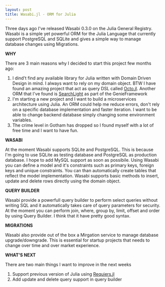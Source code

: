 ```yaml
---
layout: post
title: Wasabi.jl - ORM for Julia
---
```


Three days ago I've released Wasabi 0.3.0 on the Julia General Registry. 
Wasabi is a simple yet powerful ORM for the Julia Language that currently support PostgreSQL and SQLite and gives a simple way to manage database changes using Migrations.

**WHY**

There are 3 main reasons why I decided to start this project few months ago:
1. I dind't find any available library for Julia written with Domain Driven Design in mind. I always want to rely on my domain object. BTW I have found an amazing project that act as query DSL called [Octo.jl](https://github.com/wookay/Octo.jl). Another ORM that I've found is [SearchLight](https://github.com/GenieFramework/SearchLight.jl) as part of the GenieFramework
2. I'm starting a new project and I want to build a microservices architecture using Julia. An ORM could help me reduce errors, don't rely on a specific database implementation and faster iteration. I want to be able to change backend database simply changing some environment variables.
3. The crime level in Gotham has dropped so I found myself with a lot of free time and I want to have fun.

**WASABI**

At the moment Wasabi supports SQLite and PostgreSQL. This is because I'm going to use SQLite as testing database and PostgreSQL as production database. I hope to add MySQL support as soon as possibile.
Using Wasabi you can define a model and it's constraints such as primary keys, foreign keys and unique constraints. You can than automatically create tables that reflect the model implementation.
Wasabi supports basic methods to insert, update and delete rows directly using the domain object.

**QUERY BUILDER**

Wasabi provide a powerfull query builder to perform select queries without writing SQL and it automatically takes care of query parameters for security. At the moment you can perform join, where, group by, limit, offset and order by using Query Builder. I think that it have pretty good syntax.

**MIGRATIONS**

Wasabi also provide out of the box a Mirgation service to manage database upgrade/downgrade. This is essential for startup projects that needs to change over time and over market experience.

**WHAT'S NEXT**

There are two main things I want to improve in the next weeks
1. Support previous version of Julia using [Requiers.jl](https://github.com/JuliaPackaging/Requires.jl)
2. Add update and delete query support in query builder
